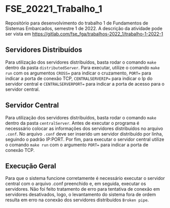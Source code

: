 # FSE_20221_Trabalho_1
Repositório para desenvolvimento do trabalho 1 de Fundamentos de Sistemas Embarcados, semestre 1 de 2022. A descrição da atividade pode ser vista em https://gitlab.com/fse_fga/trabalhos-2022_1/trabalho-1-2022-1

## Servidores Distribuídos

Para utilização dos servidores distribuídos, basta rodar o comando ```make``` dentro da pasta ```distributedServer```. Para executar, utilize o comando ```make run``` com os argumentos ```CROSS=``` para indicar o cruzamento, ```PORT=``` para indicar a porta de conexão TCP, ```CENTRALSERVERIP=``` para indicar o Ip do servidor central e ```CENTRALSERVERPORT=``` para indicar a porta de acesso para o servidor central.

## Servidor Central

Para utilização dos servidores distribuídos, basta rodar o comando ```make``` dentro da pasta ```centralServer```. Antes de executar o programa é necesssário colocar as informações dos servidores distribuídos no arquivo ```.conf```. No arquivo ```.conf``` deve ser inserido um servidor distribuído por linha, seguindo o padrão IP:PORT. Por fim, para executar o servidor central utilize o comando ```make run``` com o argumento ```PORT=``` para indicar a porta de conexão TCP.

## Execução Geral

Para que o sistema funcione corretamente é necessário executar o servidor central com o arquivo .conf preenchido e, em seguida, executar os servidores. Não foi feito tratamento de erro para tentativa de conexão em servidores desativados, logo, o levantamento do sistema fora de ordem resulta em erro na conexão dos servidores distribuídos ```Broken pipe```.
